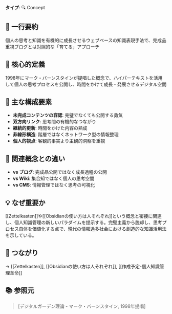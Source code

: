 **タイプ**: 🔍 Concept

## 📝 一行要約
個人の思考と知識を有機的に成長させるウェブベースの知識表現手法で、完成品重視ブログとは対照的な「育てる」アプローチ

## 🎯 核心的定義
1998年にマーク・バーンスタインが提唱した概念で、ハイパーテキストを活用して個人の思考プロセスを公開し、時間をかけて成長・発展させるデジタル空間

## 🌟 主な構成要素
- **未完成コンテンツの容認**: 完璧でなくても公開する勇気
- **双方向リンク**: 思考間の有機的なつながり
- **継続的更新**: 時間をかけた内容の熟成
- **非線形構造**: 階層ではなくネットワーク型の情報整理
- **個人的視点**: 客観的事実より主観的洞察を重視

## 🔄 関連概念との違い
- **vs ブログ**: 完成品公開ではなく成長過程の公開
- **vs Wiki**: 集合知ではなく個人の思考空間
- **vs CMS**: 情報管理ではなく思考の可視化

## 💡 なぜ重要か
[[Zettelkasten]]や[[Obsidianの使い方は人それぞれ]]という概念と密接に関連し、個人知識管理の新しいパラダイムを提示する。完璧主義から脱却し、思考プロセス自体を価値化する点で、現代の情報過多社会における創造的な知識活用法を示している。

## 🔗 つながり
→ [[Zettelkasten]], [[Obsidianの使い方は人それぞれ]], [[作成予定-個人知識管理革命]]

## 📚 参照元
> [デジタルガーデン理論 - マーク・バーンスタイン, 1998年提唱]
